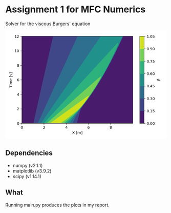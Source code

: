 # Assignment 1 for MFC Numerics
Solver for the viscous Burgers' equation

![solution](solutionEvolution.png)

## Dependencies
* numpy (v2.1.1)
* matplotlib (v3.9.2)
* scipy (v1.14.1)

## What
Running main.py produces the plots in my report.